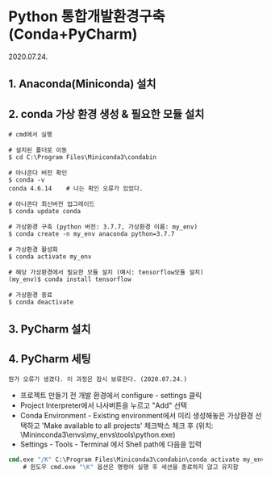 # Python 통합개발환경구축 (Conda+PyCharm)

2020.07.24.

## 1. Anaconda(Miniconda) 설치



## 2. conda 가상 환경 생성 & 필요한 모듈 설치

```
# cmd에서 실행

# 설치된 폴더로 이동
$ cd C:\Program Files\Miniconda3\condabin

# 아나콘다 버전 확인
$ conda -v
conda 4.6.14	# 나는 확인 오류가 있었다.

# 아나콘다 최신버전 업그레이드
$ conda update conda

# 가상환경 구축 (python 버전: 3.7.7, 가상환경 이름: my_env)
$ conda create -n my_env anaconda python=3.7.7

# 가상환경 활성화
$ conda activate my_env

# 해당 가상환경에서 필요한 모듈 설치 (예시: tensorflow모듈 설치)
(my_env)$ conda install tensorflow

# 가상환경 종료
$ conda deactivate
```



## 3. PyCharm 설치



## 4. PyCharm 세팅

```
뭔가 오류가 생겼다. 이 과정은 잠시 보류한다. (2020.07.24.)
```

- 프로젝트 만들기 전 개발 환경에서 configure - settings 클릭
- Project Interpreter에서 나사버튼을 누르고 "Add" 선택
- Conda Environment - Existing environment에서 미리 생성해놓은 가상환경 선택하고 'Make available to all projects' 체크박스 체크 후 (위치: \Mininconda3\envs\my_envs\tools\python.exe)
- Settings - Tools - Terminal 에서 Shell path에 다음을 입력

```cmd
cmd.exe "/K" C:\Program Files\Miniconda3\condabin\conda activate my_env
    # 윈도우 cmd.exe "\K" 옵션은 명령어 실행 후 세션을 종료하지 않고 유지함
```
